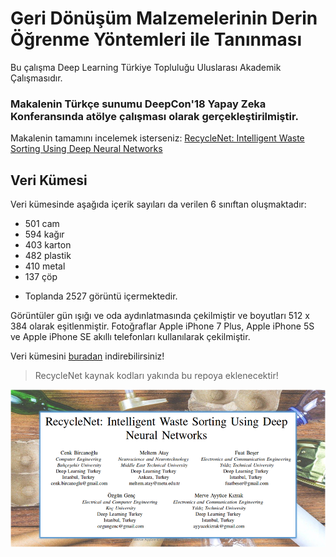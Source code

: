 # Geri Dönüşüm Malzemelerinin Derin Öğrenme Yöntemleri ile Tanınması
Bu çalışma Deep Learning Türkiye Topluluğu Uluslarası Akademik Çalışmasıdır.

### Makalenin Türkçe sunumu DeepCon'18 Yapay Zeka Konferansında atölye çalışması olarak gerçekleştirilmiştir.

Makalenin tamamını incelemek isterseniz: [RecycleNet: Intelligent Waste Sorting Using Deep Neural Networks](https://ieeexplore.ieee.org/document/8466276)

## Veri Kümesi
Veri kümesinde aşağıda içerik sayıları da verilen 6 sınıftan oluşmaktadır: 
* 501 cam
* 594 kağır
* 403 karton
* 482 plastik
* 410 metal
* 137 çöp
- Toplanda 2527 görüntü içermektedir.

Görüntüler gün ışığı ve oda aydınlatmasında çekilmiştir ve boyutları 512 x 384 olarak eşitlenmiştir. Fotoğraflar Apple iPhone 7 Plus, Apple iPhone 5S ve Apple iPhone SE akıllı telefonları kullanılarak çekilmiştir.

Veri kümesini [buradan](https://drive.google.com/drive/folders/0B3P9oO5A3RvSUW9qTG11Ul83TEE) indirebilirsiniz!

> RecycleNet kaynak kodları yakında bu repoya eklenecektir!

<img align="right" src="RecycleNet.PNG">
